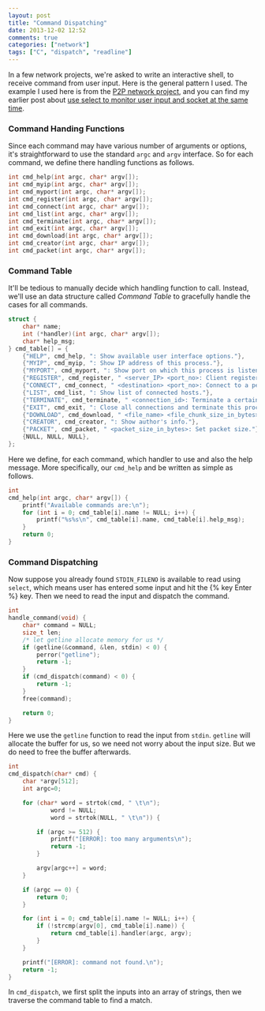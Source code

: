 ```yaml
---
layout: post
title: "Command Dispatching"
date: 2013-12-02 12:52
comments: true
categories: ["network"]
tags: ["C", "dispatch", "readline"]
---
```


In a few network projects, we're asked to write an interactive shell, to receive
command from user input. Here is the general pattern I used. The example I used
here is from the [P2P network project][hub], and you can find my earlier post
about [use select to monitor user input and socket at the same time][post].

<!--more-->

### Command Handing Functions

Since each command may have various number of arguments or options, it's
straightforward to use the standard `argc` and `argv` interface. So for each
command, we define there handling functions as follows.

```c
int cmd_help(int argc, char* argv[]);
int cmd_myip(int argc, char* argv[]);
int cmd_myport(int argc, char* argv[]);
int cmd_register(int argc, char* argv[]);
int cmd_connect(int argc, char* argv[]);
int cmd_list(int argc, char* argv[]);
int cmd_terminate(int argc, char* argv[]);
int cmd_exit(int argc, char* argv[]);
int cmd_download(int argc, char* argv[]);
int cmd_creator(int argc, char* argv[]);
int cmd_packet(int argc, char* argv[]);
```

### Command Table

It'll be tedious to manually decide which handling function to call. Instead,
we'll use an data structure called _Command Table_ to gracefully handle the
cases for all commands.

```c
struct {
    char* name;
    int (*handler)(int argc, char* argv[]);
    char* help_msg;
} cmd_table[] = {
    {"HELP", cmd_help, ": Show available user interface options."},
    {"MYIP", cmd_myip, ": Show IP address of this process."},
    {"MYPORT", cmd_myport, ": Show port on which this process is listening."},
    {"REGISTER", cmd_register, " <server_IP> <port_no>: Client register to server."},
    {"CONNECT", cmd_connect, " <destination> <port_no>: Connect to a peer client."},
    {"LIST", cmd_list, ": Show list of connected hosts."},
    {"TERMINATE", cmd_terminate, " <connection_id>: Terminate a certain connection"},
    {"EXIT", cmd_exit, ": Close all connections and terminate this process." },
    {"DOWNLOAD", cmd_download, " <file_name> <file_chunk_size_in_bytes>: Download a file in parallel."},
    {"CREATOR", cmd_creator, ": Show author's info."},
    {"PACKET", cmd_packet, " <packet_size_in_bytes>: Set packet size."},
    {NULL, NULL, NULL},
};
```
Here we define, for each command, which handler to use and also the help
message. More specifically, our `cmd_help` and be written as simple as follows.

```c
int
cmd_help(int argc, char* argv[]) {
    printf("Available commands are:\n");
    for (int i = 0; cmd_table[i].name != NULL; i++) {
        printf("%s%s\n", cmd_table[i].name, cmd_table[i].help_msg);
    }
    return 0;
}
```

### Command Dispatching

Now suppose you already found `STDIN_FILENO` is available to read using
`select`, which means user has entered some input and hit the {% key Enter %} key.
Then we need to read the input and dispatch the command.

```c
int
handle_command(void) {
    char* command = NULL;
    size_t len;
    /* let getline allocate memory for us */
    if (getline(&command, &len, stdin) < 0) {
        perror("getline");
        return -1;
    }
    if (cmd_dispatch(command) < 0) {
        return -1;
    }
    free(command);

    return 0;
}
```

Here we use the `getline` function to read the input from `stdin`. `getline`
will allocate the buffer for us, so we need not worry about the input size. But
we do need to free the buffer afterwards.

```c
int
cmd_dispatch(char* cmd) {
    char *argv[512];
    int argc=0;

    for (char* word = strtok(cmd, " \t\n");
            word != NULL;
            word = strtok(NULL, " \t\n")) {

        if (argc >= 512) {
            printf("[ERROR]: too many arguments\n");
            return -1;
        }

        argv[argc++] = word;
    }

    if (argc == 0) {
        return 0;
    }

    for (int i = 0; cmd_table[i].name != NULL; i++) {
        if (!strcmp(argv[0], cmd_table[i].name)) {
            return cmd_table[i].handler(argc, argv);
        }
    }

    printf("[ERROR]: command not found.\n");
    return -1;
}
```

In `cmd_dispatch`, we first split the inputs into an array of strings, then we
traverse the command table to find a match.

[hub]: https://github.com/jhshi/course.network.p2p
[post]: /2013/11/02/use-select-to-monitor-multiple-file-descriptors/
